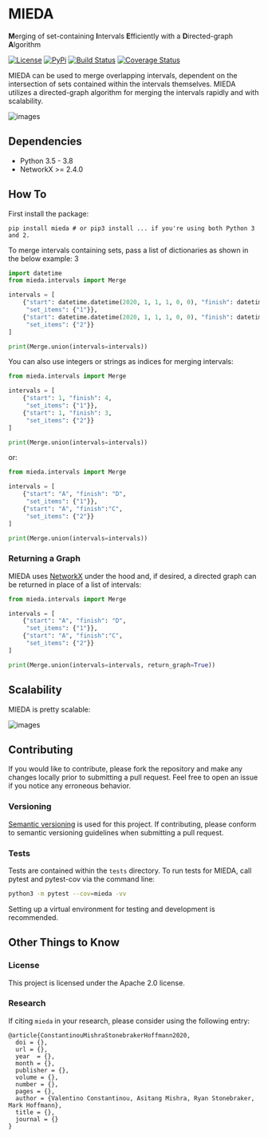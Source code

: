 # MIEDA

**M**erging of set-containing **I**ntervals **E**fficiently with a **D**irected-graph **A**lgorithm

[![License](https://img.shields.io/badge/License-Apache%202.0-blue.svg)](https://opensource.org/licenses/Apache-2.0)
[![PyPi](https://img.shields.io/badge/pypi-0.0.2-blue.svg)](https://pypi.python.org/pypi/mieda/0.0.2)
[![Build Status](https://travis-ci.org/vc1492a/mieda.svg?branch=master)](https://travis-ci.org/vc1492a/mieda)
[![Coverage Status](https://coveralls.io/repos/github/vc1492a/mieda/badge.svg?branch=master)](https://coveralls.io/github/vc1492a/mieda?branch=master)

MIEDA can be used to merge overlapping intervals, dependent on the intersection of sets contained within the intervals themselves. MIEDA utilizes a directed-graph 
algorithm for merging the intervals rapidly and with scalability. 

![images](images/input_output.png)

## Dependencies
- Python 3.5 - 3.8
- NetworkX >= 2.4.0

## How To

First install the package:

```shell
pip install mieda # or pip3 install ... if you're using both Python 3 and 2.
```

To merge intervals containing sets, pass a list of dictionaries as shown 
in the below example:
3
```python
import datetime
from mieda.intervals import Merge

intervals = [
    {"start": datetime.datetime(2020, 1, 1, 1, 0, 0), "finish": datetime.datetime(2020, 1, 4, 1, 0, 0),
     "set_items": {"1"}},
    {"start": datetime.datetime(2020, 1, 1, 1, 0, 0), "finish": datetime.datetime(2020, 1, 3, 1, 0, 0),
     "set_items": {"2"}}
]

print(Merge.union(intervals=intervals))
```

You can also use integers or strings as indices for merging intervals:

```python
from mieda.intervals import Merge

intervals = [
    {"start": 1, "finish": 4,
     "set_items": {"1"}},
    {"start": 1, "finish": 3,
     "set_items": {"2"}}
]

print(Merge.union(intervals=intervals))
```
or: 

```python
from mieda.intervals import Merge

intervals = [
    {"start": "A", "finish": "D",
     "set_items": {"1"}},
    {"start": "A", "finish":"C",
     "set_items": {"2"}}
]

print(Merge.union(intervals=intervals))
```

### Returning a Graph 

MIEDA uses [NetworkX](https://networkx.github.io/) under the hood and, 
if desired, a directed graph can be returned in place of a list of intervals:

```python
from mieda.intervals import Merge

intervals = [
    {"start": "A", "finish": "D",
     "set_items": {"1"}},
    {"start": "A", "finish":"C",
     "set_items": {"2"}}
]

print(Merge.union(intervals=intervals, return_graph=True))
```



## Scalability 

MIEDA is pretty scalable: 

![images](images/scalability.png)

## Contributing
If you would like to contribute, please fork the repository and make 
any changes locally prior to submitting a pull request. 
Feel free to open an issue if you notice any erroneous behavior.

### Versioning
[Semantic versioning](http://semver.org/) is used for this project. If contributing, please conform to semantic
versioning guidelines when submitting a pull request.

### Tests

Tests are contained within the `tests` directory. To run tests for 
MIEDA, call pytest and pytest-cov via the command line:

```bash
python3 -m pytest --cov=mieda -vv
```

Setting up a virtual environment for testing and development is recommended. 

## Other Things to Know

### License
This project is licensed under the Apache 2.0 license.

### Research
If citing `mieda` in your research, please consider using the following entry: 

```
@article{ConstantinouMishraStonebrakerHoffmann2020,
  doi = {},
  url = {},
  year  = {},
  month = {},
  publisher = {},
  volume = {},
  number = {},
  pages = {},
  author = {Valentino Constantinou, Asitang Mishra, Ryan Stonebraker, Mark Hoffmann},
  title = {},
  journal = {}
}
```